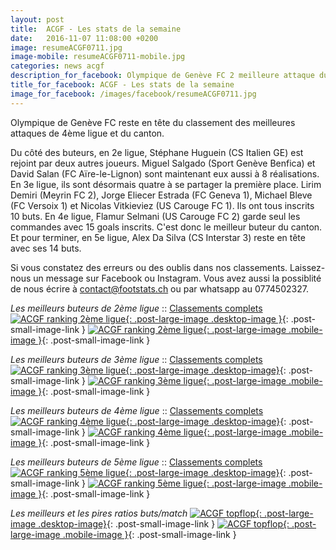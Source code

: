 ```yaml
---
layout: post
title:  ACGF - Les stats de la semaine
date:   2016-11-07 11:08:00 +0200
image: resumeACGF0711.jpg
image-mobile: resumeACGF0711-mobile.jpg
categories: news acgf
description_for_facebook: Olympique de Genève FC 2 meilleure attaque du canton. Top buteurs&#58; Huguein Stéphane, Lirim Demiri, Jorge Eliecer Estrada, Flamur Selmani  et Alex Da Silva.
title_for_facebook: ACGF - Les stats de la semaine
image_for_facebook: /images/facebook/resumeACGF0711.jpg
---
```

Olympique de Genève FC reste en tête du classement des meilleures attaques de 4ème ligue et du canton.

Du côté des buteurs, en 2e ligue, Stéphane Huguein (CS Italien GE) est rejoint par deux autres joueurs. Miguel Salgado (Sport Genève Benfica) et David Salan (FC Aïre-le-Lignon) sont maintenant eux aussi à 8 réalisations. En 3e ligue, ils sont désormais quatre à se partager la première place. Lirim Demiri (Meyrin FC 2), Jorge Eliecer Estrada (FC Geneva 1), Michael Bleve (FC Versoix 1) et Nicolas Vitkieviez (US Carouge FC 1). Ils ont tous inscrits 10 buts. En 4e ligue, Flamur Selmani (US Carouge FC 2) garde seul les commandes avec 15 goals inscrits. C'est donc le meilleur buteur du canton. Et pour terminer, en 5e ligue, Alex Da Silva (CS Interstar 3) reste en tête avec ses 14 buts.

Si vous constatez des erreurs ou des oublis dans nos classements. Laissez-nous un message sur Facebook ou Instagram. Vous avez aussi la possiblité de nous écrire à contact@footstats.ch ou par whatsapp au 0774502327.

_Les meilleurs buteurs de 2ème ligue_ :: [Classements complets]({{site.url}}/acgf/2eme-ligue)
[![ACGF ranking 2ème ligue]({{site.url}}/images/posts/rankings/resumeACGF20711.jpg){: .post-large-image .desktop-image }]({{site.url}}/images/posts/rankings/resumeACGF20711.jpg){: .post-small-image-link }
[![ACGF ranking 2ème ligue]({{site.url}}/images/posts/rankings/resumeACGF20711-mobile.jpg){: .post-large-image .mobile-image }]({{site.url}}/images/posts/rankings/resumeACGF20711-mobile.jpg){: .post-small-image-link }

_Les meilleurs buteurs de 3ème ligue_ :: [Classements complets]({{site.url}}/acgf/3eme-ligue)
[![ACGF ranking 3ème ligue]({{site.url}}/images/posts/rankings/resumeACGF30711.jpg){: .post-large-image .desktop-image}]({{site.url}}/images/posts/rankings/resumeACGF30711.jpg){: .post-small-image-link }
[![ACGF ranking 3ème ligue]({{site.url}}/images/posts/rankings/resumeACGF30711-mobile.jpg){: .post-large-image .mobile-image }]({{site.url}}/images/posts/rankings/resumeACGF30711-mobile.jpg){: .post-small-image-link }

_Les meilleurs buteurs de 4ème ligue_ :: [Classements complets]({{site.url}}/acgf/4eme-ligue)
[![ACGF ranking 4ème ligue]({{site.url}}/images/posts/rankings/resumeACGF40711.jpg){: .post-large-image .desktop-image}]({{site.url}}/images/posts/rankings/resumeACGF40711.jpg){: .post-small-image-link }
[![ACGF ranking 4ème ligue]({{site.url}}/images/posts/rankings/resumeACGF40711-mobile.jpg){: .post-large-image .mobile-image }]({{site.url}}/images/posts/rankings/resumeACGF40711-mobile.jpg){: .post-small-image-link }

_Les meilleurs buteurs de 5ème ligue_ :: [Classements complets]({{site.url}}/acgf/5eme-ligue)
[![ACGF ranking 5ème ligue]({{site.url}}/images/posts/rankings/resumeACGF50711.jpg){: .post-large-image .desktop-image}]({{site.url}}/images/posts/rankings/resumeACGF50711.jpg){: .post-small-image-link }
[![ACGF ranking 5ème ligue]({{site.url}}/images/posts/rankings/resumeACGF50711-mobile.jpg){: .post-large-image .mobile-image }]({{site.url}}/images/posts/rankings/resumeACGF50711-mobile.jpg){: .post-small-image-link }

_Les meilleurs et les pires ratios buts/match_
[![ACGF topflop]({{site.url}}/images/posts/topflop/ACGF0711.jpg){: .post-large-image .desktop-image}]({{site.url}}/images/posts/topflop/ACGF0711.jpg){: .post-small-image-link }
[![ACGF topflop]({{site.url}}/images/posts/topflop/ACGF0711.jpg){: .post-large-image .mobile-image }]({{site.url}}/images/posts/topflop/ACGF0711.jpg){: .post-small-image-link }
